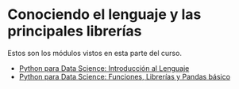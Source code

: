 # Conociendo el lenguaje y las principales librerías

Estos son los módulos vistos en esta parte del curso.

- [Python para Data Science: Introducción al Lenguaje](https://github.com/brayanrbx/alura-one/tree/main/python-para-data-science/conociendo-lenguaje/python-para-data-science-introduccion)
- [Python para Data Science: Funciones, Librerías y Pandas básico](https://github.com/brayanrbx/alura-one/tree/main/python-para-data-science/conociendo-lenguaje/pandas)
